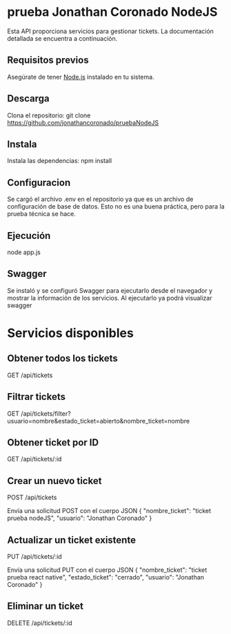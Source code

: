 # prueba Jonathan Coronado NodeJS
Esta API proporciona servicios para gestionar tickets. La documentación detallada se encuentra a continuación.

## Requisitos previos

Asegúrate de tener [Node.js](https://nodejs.org/) instalado en tu sistema.

## Descarga

Clona el repositorio:
git clone https://github.com/jonathancoronado/pruebaNodeJS

## Instala
Instala las dependencias:
npm install

## Configuracion
Se cargó el archivo .env en el repositorio ya que es un archivo de configuración de base de datos. Esto no es una buena práctica, pero para la prueba técnica se hace.

## Ejecución
node app.js

## Swagger
Se instaló y se configuró Swagger para ejecutarlo desde el navegador y mostrar la información de los servicios. Al ejecutarlo ya podrá visualizar swagger

# Servicios disponibles

## Obtener todos los tickets
GET /api/tickets

## Filtrar tickets
GET /api/tickets/filter?usuario=nombre&estado_ticket=abierto&nombre_ticket=nombre

## Obtener ticket por ID
GET /api/tickets/:id

## Crear un nuevo ticket
POST /api/tickets

Envía una solicitud POST con el cuerpo JSON
{
  "nombre_ticket": "ticket prueba nodeJS",
  "usuario": "Jonathan Coronado"
}

## Actualizar un ticket existente
PUT /api/tickets/:id

Envía una solicitud PUT con el cuerpo JSON
{
  "nombre_ticket": "ticket prueba react native",
  "estado_ticket": "cerrado",
  "usuario": "Jonathan Coronado"
}

## Eliminar un ticket
DELETE /api/tickets/:id

